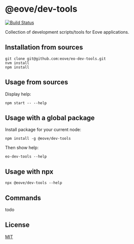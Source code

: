 # @eove/dev-tools

[![Build Status](https://github.com/eove/eo-dev-tools/workflows/CI/badge.svg)](https://github.com/eove/eo-dev-tools/actions?query=workflow%3ACI)

Collection of development scripts/tools for Eove applications.

## Installation from sources

```
git clone git@github.com:eove/eo-dev-tools.git
nvm install
npm install
```

## Usage from sources

Display help:

```
npm start -- --help
```

## Usage with a global package

Install package for your current node:

```
npm install -g @eove/dev-tools
```

Then show help:

```
eo-dev-tools --help
```

## Usage with npx

```
npx @eove/dev-tools --help
```

## Commands

todo

## License

[MIT](LICENSE)
